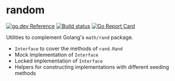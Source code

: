 # random

[![go.dev Reference](https://img.shields.io/badge/doc-reference-007d9b?logo=go&style=flat-square)](https://pkg.go.dev/github.com/mmcloughlin/random)
[![Build status](https://img.shields.io/travis/mmcloughlin/random.svg?style=flat-square)](https://travis-ci.org/mmcloughlin/random)
[![Go Report Card](https://goreportcard.com/badge/github.com/mmcloughlin/random?style=flat-square)](https://goreportcard.com/report/github.com/mmcloughlin/random)


Utilities to complement Golang's `math/rand` package.

* `Interface` to cover the methods of `rand.Rand`
* Mock implementation of `Interface`
* Locked implementation of `Interface`
* Helpers for constructing implementations with different seeding methods
